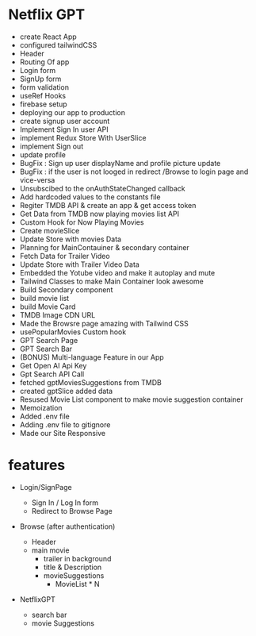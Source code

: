 # Netflix GPT

- create React App
- configured tailwindCSS
- Header
- Routing Of app
- Login form
- SignUp form
- form validation
- useRef Hooks
- firebase setup
- deploying our app to production
- create signup user account 
- Implement Sign In user API
- implement Redux Store With UserSlice
- implement Sign out
- update profile 
- BugFix : Sign up user displayName and profile picture update
- BugFix : if the user is not looged in redirect /Browse to login page and vice-versa
- Unsubscibed to the onAuthStateChanged callback
- Add hardcoded values to the constants file
- Regiter TMDB API & create an app & get access token
- Get Data from TMDB now playing movies list API
- Custom Hook for Now Playing Movies
- Create movieSlice
- Update Store with movies Data
- Planning for MainContauiner & secondary container
- Fetch Data for Trailer Video
- Update Store with Trailer Video Data
- Embedded the Yotube video and make it autoplay and mute
- Tailwind Classes to make Main Container look awesome
- Build Secondary component
- build movie list
- build Movie Card
- TMDB Image CDN URL
- Made the Browsre page amazing with Tailwind CSS
- usePopularMovies Custom hook
- GPT Search Page
- GPT Search Bar
- (BONUS) Multi-language Feature in our App
- Get Open AI Api Key 
- Gpt Search API Call
- fetched gptMoviesSuggestions from TMDB
- created gptSlice added data
- Resused Movie List component to make movie suggestion container
- Memoization
- Added .env file
- Adding .env file to gitignore
- Made our Site Responsive





# features
- Login/SignPage
  - Sign In / Log In form 
  - Redirect to Browse Page 
 
- Browse (after authentication)
   - Header
   - main movie
     - trailer in background
     - title & Description 
     - movieSuggestions
       - MovieList * N 
- NetflixGPT
  - search bar 
  - movie Suggestions
  